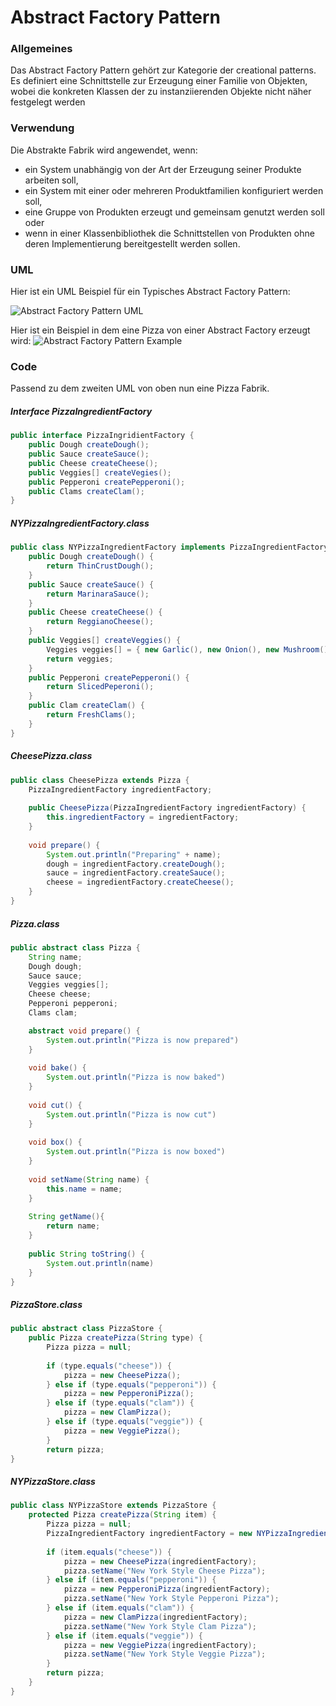 # Abstract Factory Pattern

### Allgemeines
Das Abstract Factory Pattern gehört zur Kategorie der creational patterns. Es definiert eine Schnittstelle zur Erzeugung einer Familie von Objekten, wobei die konkreten Klassen der zu instanziierenden Objekte nicht näher festgelegt werden
### Verwendung
Die Abstrakte Fabrik wird angewendet, wenn:
- ein System unabhängig von der Art der Erzeugung seiner Produkte arbeiten soll,
- ein System mit einer oder mehreren Produktfamilien konfiguriert werden soll,
- eine Gruppe von Produkten erzeugt und gemeinsam genutzt werden soll oder
- wenn in einer Klassenbibliothek die Schnittstellen von Produkten ohne deren Implementierung bereitgestellt werden sollen.
### UML 
Hier ist ein UML Beispiel für ein Typisches Abstract Factory Pattern:

![Abstract Factory Pattern UML](https://i.imgur.com/pMks2iF.png)


Hier ist ein Beispiel in dem eine Pizza von einer Abstract Factory erzeugt wird:
![Abstract Factory Pattern Example](https://i.imgur.com/vRqQlv8.png)
### Code
Passend zu dem zweiten UML von oben nun eine Pizza Fabrik.

##### Interface PizzaIngredientFactory
```java
public interface PizzaIngridientFactory {
	public Dough createDough();
    public Sauce createSauce();
    public Cheese createCheese();
    public Veggies[] createVegies();
    public Pepperoni createPepperoni();
    public Clams createClam();
}
```

##### NYPizzaIngredientFactory.class
```java
public class NYPizzaIngredientFactory implements PizzaIngredientFactory {
	public Dough createDough() {
    	return ThinCrustDough();
    }
    public Sauce createSauce() {
    	return MarinaraSauce();
    }
    public Cheese createCheese() {
    	return ReggianoCheese();
    }
    public Veggies[] createVeggies() {
    	Veggies veggies[] = { new Garlic(), new Onion(), new Mushroom(), new RedPepper() };
        return veggies;
    }
    public Pepperoni createPepperoni() {
    	return SlicedPeperoni();
    }
    public Clam createClam() {
    	return FreshClams();
    }
}
```
##### CheesePizza.class
```java
public class CheesePizza extends Pizza {
	PizzaIngredientFactory ingredientFactory;
    
    public CheesePizza(PizzaIngredientFactory ingredientFactory) {
    	this.ingredientFactory = ingredientFactory;
    }
    
    void prepare() {
    	System.out.println("Preparing" + name);
        dough = ingredientFactory.createDough();
        sauce = ingredientFactory.createSauce();
        cheese = ingredientFactory.createCheese();
    }
}
```
##### Pizza.class
```java
public abstract class Pizza {
	String name;
    Dough dough;
    Sauce sauce;
    Veggies veggies[];
    Cheese cheese;
    Pepperoni pepperoni;
    Clams clam;

	abstract void prepare() {
    	System.out.println("Pizza is now prepared")
    }
    
    void bake() {
    	System.out.println("Pizza is now baked")
    }
    
    void cut() {
    	System.out.println("Pizza is now cut")
    }
    
    void box() {
    	System.out.println("Pizza is now boxed")
    }
    
    void setName(String name) {
    	this.name = name;
    }
    
    String getName(){
    	return name;
    }
    
    public String toString() {
    	System.out.println(name)
    }
}
```
##### PizzaStore.class
```java
public abstract class PizzaStore {
	public Pizza createPizza(String type) {
    	Pizza pizza = null;
        
        if (type.equals("cheese")) {
        	pizza = new CheesePizza();
        } else if (type.equals("pepperoni")) {
        	pizza = new PepperoniPizza();
        } else if (type.equals("clam")) {
        	pizza = new ClamPizza();
        } else if (type.equals("veggie")) {
        	pizza = new VeggiePizza();
        }
        return pizza;
}
```
##### NYPizzaStore.class
```java
public class NYPizzaStore extends PizzaStore {
	protected Pizza createPizza(String item) {
    	Pizza pizza = null;
        PizzaIngredientFactory ingredientFactory = new NYPizzaIngredientFactory();
        
        if (item.equals("cheese")) {
        	pizza = new CheesePizza(ingredientFactory);
            pizza.setName("New York Style Cheese Pizza");
        } else if (item.equals("pepperoni")) {
        	pizza = new PepperoniPizza(ingredientFactory);
            pizza.setName("New York Style Pepperoni Pizza");
        } else if (item.equals("clam")) {
        	pizza = new ClamPizza(ingredientFactory);
            pizza.setName("New York Style Clam Pizza");
        } else if (item.equals("veggie")) {
        	pizza = new VeggiePizza(ingredientFactory);
            pizza.setName("New York Style Veggie Pizza");
        }
        return pizza;
    }
}
```